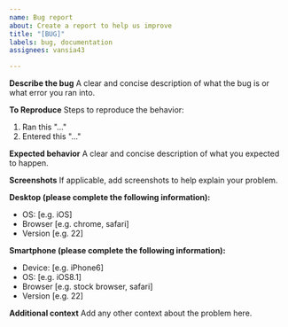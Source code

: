 ```yaml
---
name: Bug report
about: Create a report to help us improve
title: "[BUG]"
labels: bug, documentation
assignees: vansia43

---
```


**Describe the bug**
A clear and concise description of what the bug is or what error you ran into.

**To Reproduce**
Steps to reproduce the behavior:
1. Ran this "..."
2. Entered this "..."

**Expected behavior**
A clear and concise description of what you expected to happen.

**Screenshots**
If applicable, add screenshots to help explain your problem.

**Desktop (please complete the following information):**
 - OS: [e.g. iOS]
 - Browser [e.g. chrome, safari]
 - Version [e.g. 22]

**Smartphone (please complete the following information):**
 - Device: [e.g. iPhone6]
 - OS: [e.g. iOS8.1]
 - Browser [e.g. stock browser, safari]
 - Version [e.g. 22]

**Additional context**
Add any other context about the problem here.
